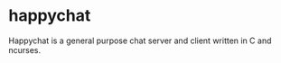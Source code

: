 happychat
=========

Happychat is a general purpose chat server and client written in C and ncurses.

